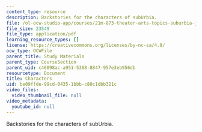 ```yaml
---
content_type: resource
description: Backstories for the characters of subUrbia.
file: /ol-ocw-studio-app/courses/21m-873-theater-arts-topics-suburbia-january-iap-2008/be09ffde99cd04351bbbc80c1dbb321c_characters.pdf
file_size: 23549
file_type: application/pdf
learning_resource_types: []
license: https://creativecommons.org/licenses/by-nc-sa/4.0/
ocw_type: OCWFile
parent_title: Study Materials
parent_type: CourseSection
parent_uid: c46098ac-a951-5368-8847-957e3eb956db
resourcetype: Document
title: Characters
uid: be09ffde-99cd-0435-1bbb-c80c1dbb321c
video_files:
  video_thumbnail_file: null
video_metadata:
  youtube_id: null
---
```

Backstories for the characters of subUrbia.